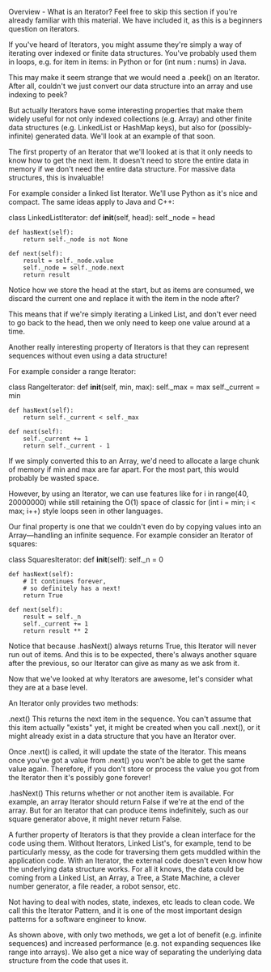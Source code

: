 Overview - What is an Iterator?
Feel free to skip this section if you're already familiar with this material. We have included it, as this is a beginners question on iterators.

If you've heard of Iterators, you might assume they're simply a way of iterating over indexed or finite data structures. You've probably used them in loops, e.g. for item in items: in Python or for (int num : nums) in Java.

This may make it seem strange that we would need a .peek() on an Iterator. After all, couldn't we just convert our data structure into an array and use indexing to peek?

But actually Iterators have some interesting properties that make them widely useful for not only indexed collections (e.g. Array) and other finite data structures (e.g. LinkedList or HashMap keys), but also for (possibly-infinite) generated data. We'll look at an example of that soon.

The first property of an Iterator that we'll looked at is that it only needs to know how to get the next item. It doesn't need to store the entire data in memory if we don't need the entire data structure. For massive data structures, this is invaluable!

For example consider a linked list Iterator. We'll use Python as it's nice and compact. The same ideas apply to Java and C++:

class LinkedListIterator:
    def __init__(self, head):
        self._node = head

    def hasNext(self):
        return self._node is not None

    def next(self):
        result = self._node.value
        self._node = self._node.next
        return result
Notice how we store the head at the start, but as items are consumed, we discard the current one and replace it with the item in the node after?

This means that if we're simply iterating a Linked List, and don't ever need to go back to the head, then we only need to keep one value around at a time.

Another really interesting property of Iterators is that they can represent sequences without even using a data structure!

For example consider a range Iterator:

class RangeIterator:
    def __init__(self, min, max):
        self._max = max
        self._current = min

    def hasNext(self):
        return self._current < self._max

    def next(self):
        self._current += 1
        return self._current - 1
If we simply converted this to an Array, we'd need to allocate a large chunk of memory if min and max are far apart. For the most part, this would probably be wasted space.

However, by using an Iterator, we can use features like for i in range(40, 20000000) while still retaining the O(1) space of classic for (int i = min; i < max; i++) style loops seen in other languages.

Our final property is one that we couldn't even do by copying values into an Array—handling an infinite sequence. For example consider an Iterator of squares:

class SquaresIterator:
    def __init__(self):
        self._n = 0

    def hasNext(self):
        # It continues forever,
        # so definitely has a next!
        return True

    def next(self):
        result = self._n
        self._current += 1
        return result ** 2
Notice that because .hasNext() always returns True, this Iterator will never run out of items. And this is to be expected, there's always another square after the previous, so our Iterator can give as many as we ask from it.

Now that we've looked at why Iterators are awesome, let's consider what they are at a base level.

An Iterator only provides two methods:

.next()
This returns the next item in the sequence. You can't assume that this item actually "exists" yet, it might be created when you call .next(), or it might already exist in a data structure that you have an Iterator over.

Once .next() is called, it will update the state of the Iterator. This means once you've got a value from .next() you won't be able to get the same value again. Therefore, if you don't store or process the value you got from the Iterator then it's possibly gone forever!

.hasNext()
This returns whether or not another item is available. For example, an array Iterator should return False if we're at the end of the array. But for an Iterator that can produce items indefinitely, such as our square generator above, it might never return False.

A further property of Iterators is that they provide a clean interface for the code using them. Without Iterators, Linked List's, for example, tend to be particularly messy, as the code for traversing them gets muddled within the application code. With an Iterator, the external code doesn't even know how the underlying data structure works. For all it knows, the data could be coming from a Linked List, an Array, a Tree, a State Machine, a clever number generator, a file reader, a robot sensor, etc.

Not having to deal with nodes, state, indexes, etc leads to clean code. We call this the Iterator Pattern, and it is one of the most important design patterns for a software engineer to know.

As shown above, with only two methods, we get a lot of benefit (e.g. infinite sequences) and increased performance (e.g. not expanding sequences like range into arrays). We also get a nice way of separating the underlying data structure from the code that uses it.